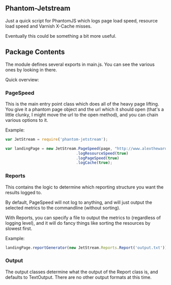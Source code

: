 ## Phantom-Jetstream

Just a quick script for PhantomJS which logs page load speed, resource load speed and Varnish X-Cache misses.

Eventually this could be something a bit more useful.

## Package Contents

The module defines several exports in main.js. You can see the various ones by looking in there.

Quick overview:

### PageSpeed

This is the main entry point class which does all of the heavy page lifting. You give it a phantom page object and the url
which it should open (that's a little clunky, I might move the url to the open method), and you can chain various
options to it.

Example:

```js
var JetStream = require('phantom-jetstream');

var landingPage = new JetStream.PageSpeed(page, "http://www.alextheward.com")
                               .logResourceSpeed(true)
                               .logPageSpeed(true)
                               .logCache(true);
```

### Reports

This contains the logic to determine which reporting structure you want the results logged to.

By default, PageSpeed will not log to anything, and will just output the selected metrics to the commandline (without sorting).

With Reports, you can specify a file to output the metrics to (regardless of logging level), and it will do fancy things like
sorting the resources by slowest first.

Example:

```js
landingPage.reportGenerator(new JetStream.Reports.Report('output.txt'));
```

### Output

The output classes determine what the output of the Report class is, and defaults to TextOutput. There are no other output formats at this time.
